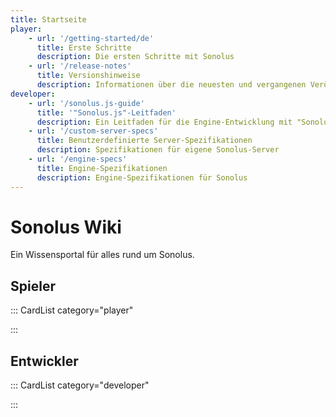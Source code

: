 ```yaml
---
title: Startseite
player:
    - url: '/getting-started/de'
      title: Erste Schritte
      description: Die ersten Schritte mit Sonolus
    - url: '/release-notes'
      title: Versionshinweise
      description: Informationen über die neuesten und vergangenen Veröffentlichungen von Sonolus
developer:
    - url: '/sonolus.js-guide'
      title: '"Sonolus.js"-Leitfaden'
      description: Ein Leitfaden für die Engine-Entwicklung mit "Sonolus.js"
    - url: '/custom-server-specs'
      title: Benutzerdefinierte Server-Spezifikationen
      description: Spezifikationen für eigene Sonolus-Server
    - url: '/engine-specs'
      title: Engine-Spezifikationen
      description: Engine-Spezifikationen für Sonolus
---
```


# Sonolus Wiki

Ein Wissensportal für alles rund um Sonolus.

## Spieler

::: CardList category="player"

:::

## Entwickler

::: CardList category="developer"

:::
